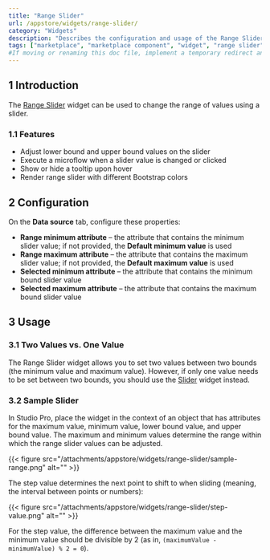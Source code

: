 ```yaml
---
title: "Range Slider"
url: /appstore/widgets/range-slider/
category: "Widgets"
description: "Describes the configuration and usage of the Range Slider widget, which is available in the Mendix Marketplace."
tags: ["marketplace", "marketplace component", "widget", "range slider", "platform support"]
#If moving or renaming this doc file, implement a temporary redirect and let the respective team know they should update the URL in the product. See Mapping to Products for more details.
---
```


## 1 Introduction

The [Range Slider](https://marketplace.mendix.com/link/component/52704/) widget can be used to change the range of values using a slider.

### 1.1 Features

* Adjust lower bound and upper bound values on the slider
* Execute a microflow when a slider value is changed or clicked
* Show or hide a tooltip upon hover
* Render range slider with different Bootstrap colors

## 2 Configuration

On the **Data source** tab, configure these properties:

* **Range minimum attribute** – the attribute that contains the minimum slider value; if not provided, the **Default minimum value** is used
* **Range maximum attribute** – the attribute that contains the maximum slider value; if not provided, the **Default maximum value** is used
* **Selected minimum attribute** – the attribute that contains the minimum bound slider value
* **Selected maximum attribute** – the attribute that contains the maximum bound slider value

## 3 Usage

### 3.1 Two Values vs. One Value

The Range Slider widget allows you to set two values between two bounds (the minimum value and maximum value). However, if only one value needs to be set between two bounds, you should use the [Slider](https://marketplace.mendix.com/link/component/48786/) widget instead.

### 3.2 Sample Slider

In Studio Pro, place the widget in the context of an object that has attributes for the maximum value, minimum value, lower bound value, and upper bound value. The maximum and minimum values determine the range within which the range slider values can be adjusted.

{{< figure src="/attachments/appstore/widgets/range-slider/sample-range.png" alt="" >}}

The step value determines the next point to shift to when sliding (meaning, the interval between points or numbers):

{{< figure src="/attachments/appstore/widgets/range-slider/step-value.png" alt="" >}}

For the step value, the difference between the maximum value and the minimum value should be divisible by 2 (as in, `(maximumValue - minimumValue) % 2 = 0`).
